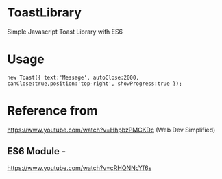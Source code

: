 # ToastLibrary

Simple Javascript Toast Library with ES6

# Usage

`new Toast({ text:'Message', autoClose:2000, canClose:true,position:'top-right', showProgress:true }); `

# Reference from

https://www.youtube.com/watch?v=HhpbzPMCKDc (Web Dev Simplified)

## ES6 Module -

https://www.youtube.com/watch?v=cRHQNNcYf6s
